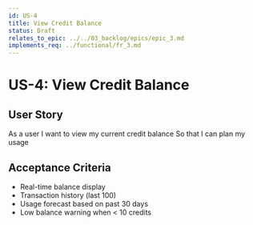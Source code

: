 ```yaml
---
id: US-4
title: View Credit Balance
status: Draft
relates_to_epic: ../../03_backlog/epics/epic_3.md
implements_req: ../functional/fr_3.md
---
```

# US-4: View Credit Balance

## User Story
As a user
I want to view my current credit balance
So that I can plan my usage

## Acceptance Criteria
- Real-time balance display
- Transaction history (last 100)
- Usage forecast based on past 30 days
- Low balance warning when < 10 credits